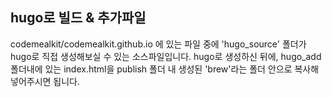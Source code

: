 

## hugo로 빌드 & 추가파일 

codemealkit/codemealkit.github.io 에 있는 파일 중에 'hugo_source' 폴더가 hugo로 직접 생성해보실 수 있는 소스파일입니다. 
hugo로 생성하신 뒤에, hugo_add 폴더내에 있는 index.html을 publish 폴더 내 생성된 'brew'라는 폴더 안으로 복사해 넣어주시면 됩니다. 

